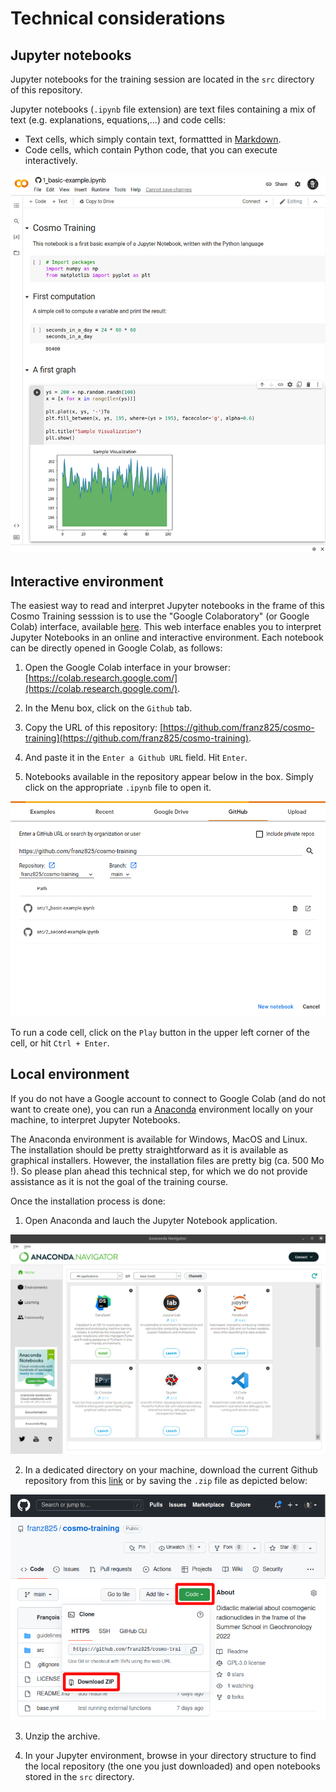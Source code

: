 # Technical considerations

## Jupyter notebooks

Jupyter notebooks for the training session are located in the `src` directory of this repository.

Jupyter notebooks (`.ipynb` file extension) are text files containing a mix of text (e.g. explanations, equations,...) and code cells:

- Text cells, which simply contain text, formattted in [Markdown](https://www.markdownguide.org/).
- Code cells, which contain Python code, that you can execute interactively.

![Run a code cell](imgs/colab-first-notebook.png)

## Interactive environment

The easiest way to read and interpret Jupyter notebooks in the frame of this Cosmo Training sesssion is to use the "Google Colaboratory" (or Google Colab) interface, available [here](https://colab.research.google.com). This web interface enables you to interpret Jupyter Notebooks in an online and interactive environment. Each notebook can be directly opened in Google Colab, as follows:

1. Open the Google Colab interface in your browser: [https://colab.research.google.com/](https://colab.research.google.com/).

2. In the Menu box, click on the `Github` tab.

3. Copy the URL of this repository: [https://github.com/franz825/cosmo-training](https://github.com/franz825/cosmo-training).

4. And paste it in the `Enter a Github URL` field. Hit `Enter`.

5. Notebooks available in the repository appear below in the box. Simply click on the appropriate `.ipynb` file to open it.

![Connect to the repository](imgs/colab-open-notebook.png)

To run a code cell, click on the `Play` button in the upper left corner of the cell, or hit `Ctrl + Enter`.

## Local environment

If you do not have a Google account to connect to Google Colab (and do not want to create one), you can run a [Anaconda](https://www.anaconda.com/) environment locally on your machine, to interpret Jupyter Notebooks.

The Anaconda environment is available for Windows, MacOS and Linux. The installation should be pretty straightforward as it is available as graphical installers. However, the installation files are pretty big (ca. 500 Mo !). So please plan ahead this technical step, for which we do not provide assistance as it is not the goal of the training course.

Once the installation process is done:

1. Open Anaconda and lauch the Jupyter Notebook application.

![Anaconda environment](imgs/anaconda-environment.png)

2. In a dedicated directory on your machine, download the current Github repository from this [link](https://github.com/franz825/cosmo-training/zipball/master/) or by saving the `.zip` file as depicted below:

![Download Github repository](imgs/download-repository.png)

3. Unzip the archive.

4. In your Jupyter environment, browse in your directory structure to find the local repository (the one you just downloaded) and open notebooks stored in the `src` directory.

